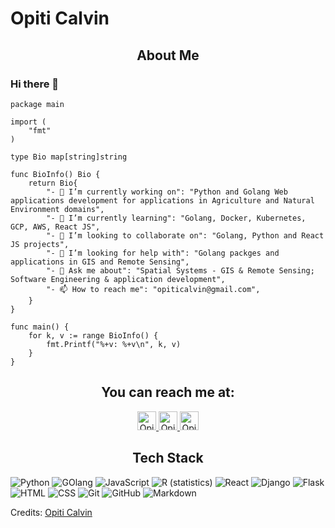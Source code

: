 # Opiti Calvin
<h2 align="center">About Me</h2>

### Hi there 👋

```golang
package main

import (
    "fmt"
)

type Bio map[string]string

func BioInfo() Bio {
    return Bio{
        "- 🔭 I’m currently working on": "Python and Golang Web applications development for applications in Agriculture and Natural Environment domains",
        "- 🌱 I’m currently learning": "Golang, Docker, Kubernetes, GCP, AWS, React JS",
        "- 👯 I’m looking to collaborate on": "Golang, Python and React JS projects",
        "- 🤔 I’m looking for help with": "Golang packges and applications in GIS and Remote Sensing",
        "- 💬 Ask me about": "Spatial Systems - GIS & Remote Sensing; Software Engineering & application development",
        "- 📫 How to reach me": "opiticalvin@gmail.com",
    }
}

func main() {
    for k, v := range BioInfo() {
        fmt.Printf("%+v: %+v\n", k, v)
    }
}
```

<h2 align="center">You can reach me at:</h2>

<p align="center">
    <a href="https://www.linkedin.com/in/calvin-opiti-48476a55/">
        <img src="https://www.vectorlogo.zone/logos/linkedin/linkedin-icon.svg" alt="Opiti Calvin's LinkedIn Profile" height="30" width="30">
    </a>
    <a href="https://medium.com/@opiticalvin">
        <img src="https://www.vectorlogo.zone/logos/medium/medium-tile.svg" alt="Opiti Calvin's Medium profile" height="30" width="30">
    </a>
    <a href="https://www.twitter.com/opiti_calvin">
        <img src="https://www.vectorlogo.zone/logos/twitter/twitter-tile.svg" alt="Opiti Calvin Twitter Profile" height="30" width="30">
    </a>
</p>

<h2 align="center">Tech Stack</h2>

![Python](https://img.shields.io/badge/-Python-05122A?style=flat&logo=python)
![GOlang](https://img.shields.io/badge/-Golang-05122A?style=flat&logo=go)
![JavaScript](https://img.shields.io/badge/-JavaScript-05122A?style=flat&logo=javascript)
![R (statistics)](https://img.shields.io/badge/-R-05122A?style=flat&logo=R&logoColor=276DC3)
![React](https://img.shields.io/badge/-React-05122A?style=flat&logo=react)
![Django](https://img.shields.io/badge/-Django-05122A?style=flat&logo=django&logColor=092E20)
![Flask](https://img.shields.io/badge/-Flask-05122A?style=flat&logo=flask)
![HTML](https://img.shields.io/badge/-HTML-05122A?style=flat&logo=HTML5)
![CSS](https://img.shields.io/badge/-CSS-05122A?style=flat&logo=CSS3&logoColor=1572B6)
![Git](https://img.shields.io/badge/-Git-05122A?style=flat&logo=git)
![GitHub](https://img.shields.io/badge/-Github-05122A?style=flat&logo=github)
![Markdown](https://img.shields.io/badge/-Markdown-05122A?style=flat&logo=mamrkdown)


<!--
**OpitiCalvin/OpitiCalvin** is a ✨ _special_ ✨ repository because its `README.md` (this file) appears on your GitHub profile.

Here are some ideas to get you started:

- 🔭 I’m currently working on ...
- 🌱 I’m currently learning ...
- 👯 I’m looking to collaborate on ...
- 🤔 I’m looking for help with ...
- 💬 Ask me about ...
- 📫 How to reach me: ...
- 😄 Pronouns: ...
- ⚡ Fun fact: ...
-->
Credits: [Opiti Calvin](https://github.com/OpitiCalvin)